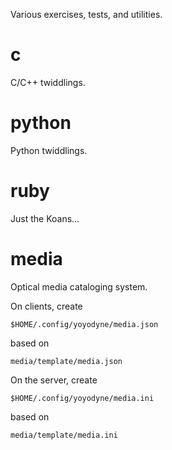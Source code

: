 Various exercises, tests, and utilities.

# c
C/C++ twiddlings.

# python
Python twiddlings.

# ruby
Just the Koans...

# media

Optical media cataloging system.

On clients, create

    $HOME/.config/yoyodyne/media.json

based on

    media/template/media.json

On the server, create 
    
    $HOME/.config/yoyodyne/media.ini

based on
    
    media/template/media.ini

